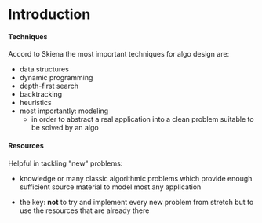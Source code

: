 # Introduction

#### Techniques

Accord to Skiena the most important techniques for algo design are:

- data structures
- dynamic programming
- depth-first search
- backtracking
- heuristics
- most importantly: modeling
  - in order to abstract a real application into
    a clean problem suitable to be solved by an algo

#### Resources

Helpful in tackling "new" problems:

- knowledge or many classic algorithmic problems which
  provide enough sufficient source material to model most any application

- the key: **not** to try and implement every new problem from stretch but to use the resources that are already there
